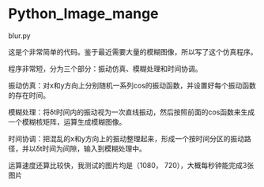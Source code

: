 # Python_Image_mange
blur.py

这是个非常简单的代码。鉴于最近需要大量的模糊图像，所以写了这个仿真程序。

程序非常短，分为三个部分：振动仿真、模糊处理和时间协调。

振动仿真：对x和y方向上分别随机一系列cos的振动函数，并设置好每个振动函数的存在时间。

模糊处理：将δt时间内的振动视为一次直线振动，然后按照前面的cos函数来生成一个模糊核矩阵，运算生成模糊图像。

时间协调：把混乱的x和y方向上的振动整理起来，形成一个按时间分区的振动路径，并以δt时间为间隙，输入到模糊处理中。

运算速度还算比较快，我测试的图片均是（1080， 720），大概每秒钟能完成3张图片
